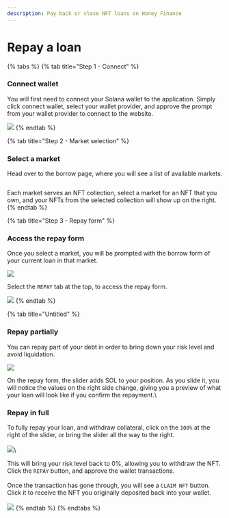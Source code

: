 ```yaml
---
description: Pay back or close NFT loans on Honey Finance
---
```


# Repay a loan

{% tabs %}
{% tab title="Step 1 - Connect" %}
### Connect wallet

You will first need to connect your Solana wallet to the application. Simply click connect wallet, select your wallet provider, and approve the prompt from your wallet provider to connect to the website.

![](<../../.gitbook/assets/image (6).png>)
{% endtab %}

{% tab title="Step 2 - Market selection" %}
### Select a market

Head over to the borrow page, where you will see a list of available markets.

<figure><img src="../../.gitbook/assets/image (2) (2).png" alt=""><figcaption></figcaption></figure>

Each market serves an NFT collection, select a market for an NFT that you own, and your NFTs from the selected collection will show up on the right.
{% endtab %}

{% tab title="Step 3 - Repay form" %}
### Access the repay form

Once you select a market, you will be prompted with the borrow form of your current loan in that market.

![](<../../.gitbook/assets/image (13).png>)

Select the `REPAY` tab at the top, to access the repay form.

![](<../../.gitbook/assets/image (15).png>)
{% endtab %}

{% tab title="Untitled" %}
### Repay partially

You can repay part of your debt in order to bring down your risk level and avoid liquidation.

![](<../../.gitbook/assets/image (2) (3).png>)

On the repay form, the slider adds SOL to your position. As you slide it, you will notice the values on the right side change, giving you a preview of what your loan will look like if you confirm the repayment.\


### Repay in full

To fully repay your loan, and withdraw collateral, click on the `100%` at the right of the slider, or bring the slider all the way to the right.\
\
![](<../../.gitbook/assets/image (10).png>)\


This will bring your risk level back to 0%, allowing you to withdraw the NFT. Click the `REPAY` button, and approve the wallet transactions.\
\
Once the transaction has gone through, you will see a `CLAIM NFT` button. Click it to receive the NFT you originally deposited back into your wallet.\
\
![](<../../.gitbook/assets/image (1) (3) (2).png>)
{% endtab %}
{% endtabs %}



